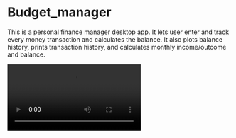 # Budget_manager

This is a personal finance manager desktop app. 
It lets user enter and track every money transaction and calculates the balance. 
It also plots balance history, prints transaction history, and calculates monthly income/outcome and balance.


![Video Title]([https://www.example.com/path/to/your/video.mp4](https://github.com/sotosbarl/Budget_manager/blob/main/Budget%20Management%20App%202023-10-23%2018-13-41.mp4)https://github.com/sotosbarl/Budget_manager/blob/main/Budget%20Management%20App%202023-10-23%2018-13-41.mp4)

